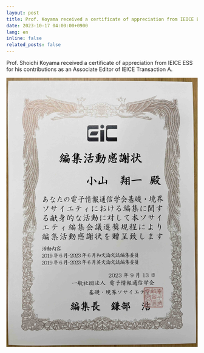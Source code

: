 ```yaml
---
layout: post
title: Prof. Koyama received a certificate of appreciation from IEICE ESS 🎊
date: 2023-10-17 04:00:00+0900
lang: en
inline: false
related_posts: false
---
```


Prof. Shoichi Koyama received a certificate of appreciation from IEICE ESS for his contributions as an Associate Editor of IEICE Transaction A.

![news20231017](assets/img/news/news20231017.jpg)
